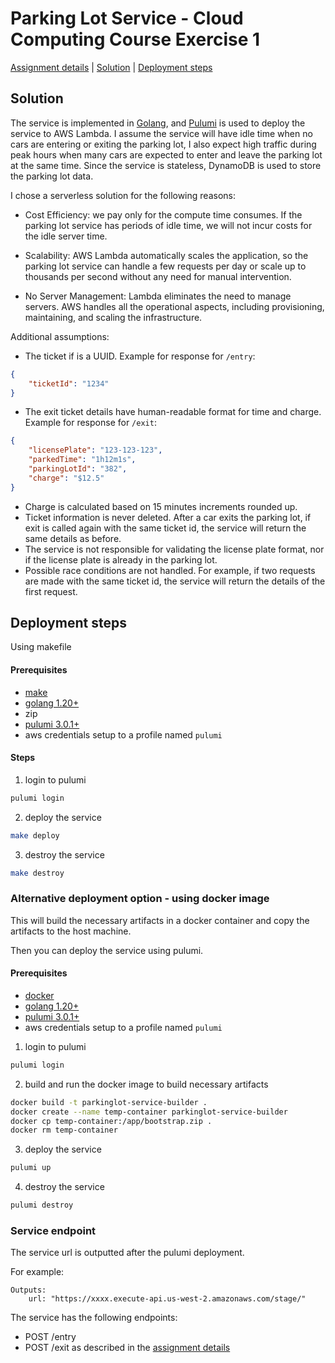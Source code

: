 # Parking Lot Service - Cloud Computing Course Exercise 1

[Assignment details](ASSIGNMENT-README.md#assignment) | [Solution](#solution) | [Deployment steps](#deployment-steps) 


## Solution 

The service is implemented in [Golang](https://go.dev/), and [Pulumi](https://www.pulumi.com/) is used to deploy the service to AWS Lambda. 
I assume the service will have idle time when no cars are entering or exiting the parking lot, I also expect high traffic during peak hours when many cars are expected to enter and leave the parking lot at the same time.
Since the service is stateless, DynamoDB is used to store the parking lot data.

I chose a serverless solution for the following reasons:

- Cost Efficiency: we pay only for the compute time consumes. If the parking lot service has periods of idle time, we will not incur costs for the idle server time.

- Scalability: AWS Lambda automatically scales the application, so the parking lot service can handle a few requests per day or scale up to thousands per second without any need for manual intervention.

- No Server Management: Lambda eliminates the need to manage servers. AWS handles all the operational aspects, including provisioning, maintaining, and scaling the infrastructure.


Additional assumptions:
- The ticket if is a UUID. Example for response for `/entry`:
```json
{
    "ticketId": "1234"
}
```
- The exit ticket details have human-readable format for time and charge. Example for response for `/exit`: 
```json
{
    "licensePlate": "123-123-123",
    "parkedTime": "1h12m1s",
    "parkingLotId": "382",
    "charge": "$12.5"
}
```
- Charge is calculated based on 15 minutes increments rounded up.
- Ticket information is never deleted. After a car exits the parking lot, if exit is called again with the same ticket id, the service will return the same details as before.
- The service is not responsible for validating the license plate format, nor if the license plate is already in the parking lot.
- Possible race conditions are not handled. For example, if two requests are made with the same ticket id, the service will return the details of the first request.



## Deployment steps
Using makefile 
#### Prerequisites
- [make](https://www.incredibuild.com/integrations/gnu-make) 
- [golang 1.20+](https://go.dev/doc/install) 
- zip
- [pulumi 3.0.1+](https://www.pulumi.com/docs/install/)
- aws credentials setup to a profile named `pulumi`

#### Steps
1. login to pulumi
``` bash
pulumi login
```
2. deploy the service 
``` bash 
make deploy
```
3. destroy the service
``` bash
make destroy
```


### Alternative deployment option - using docker image 
This will build the necessary artifacts in a docker container and copy the artifacts to the host machine.

Then you can deploy the service using pulumi.

#### Prerequisites
- [docker](https://docs.docker.com/get-docker/) 
- [golang 1.20+](https://go.dev/doc/install)
- [pulumi 3.0.1+](https://www.pulumi.com/docs/install/)
- aws credentials setup to a profile named `pulumi` 

1. login to pulumi
``` bash
pulumi login
```
2. build and run the docker image to build necessary artifacts
``` bash
docker build -t parkinglot-service-builder .
docker create --name temp-container parkinglot-service-builder
docker cp temp-container:/app/bootstrap.zip .
docker rm temp-container
```
3. deploy the service 
``` bash
pulumi up
```
4. destroy the service
``` bash
pulumi destroy
```

### Service endpoint
The service url is outputted after the pulumi deployment.

For example:
```
Outputs:
    url: "https://xxxx.execute-api.us-west-2.amazonaws.com/stage/"
```
The service has the following endpoints:
- POST /entry
- POST /exit
as described in the [assignment details](ASSIGNMENT-README.md#assignment)